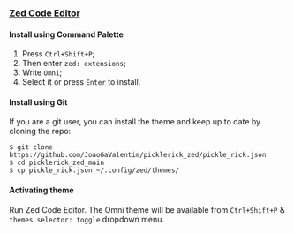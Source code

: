 ### [Zed Code Editor](https://zed.dev/)

#### Install using Command Palette

1.  Press `Ctrl+Shift+P`;
2.  Then enter `zed: extensions`;
3.  Write `Omni`;
4.  Select it or press `Enter` to install.

#### Install using Git

If you are a git user, you can install the theme and keep up to date by cloning the repo:

    $ git clone https://github.com/JoaoGaValentim/picklerick_zed/pickle_rick.json
    $ cd picklerick_zed_main 
    $ cp pickle_rick.json ~/.config/zed/themes/

#### Activating theme

Run Zed Code Editor. The Omni theme will be available from `Ctrl+Shift+P` & `themes selector: toggle` dropdown menu.
